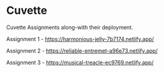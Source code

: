 # Cuvette

Cuvette Assignments along-with their deployment.

Assignment 1 - https://harmonious-jelly-7b7174.netlify.app/

Assignment 2 - https://reliable-entremet-a96e73.netlify.app/

Assignment 3 - https://musical-treacle-ec9769.netlify.app/

